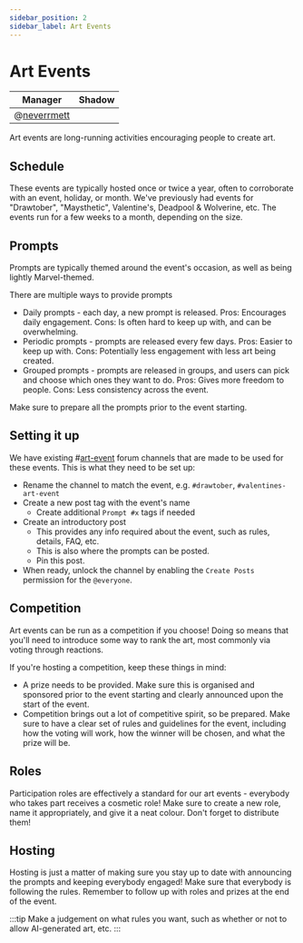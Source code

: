 ```yaml
---
sidebar_position: 2
sidebar_label: Art Events
---
```


# Art Events

| Manager                           | Shadow |
| --------------------------------- | ------ |
| @[neverrmett](734640971232444486) |        |

Art events are long-running activities encouraging people to create art.

## Schedule

These events are typically hosted once or twice a year, often to corroborate with an event, holiday, or month. We've previously had events for "Drawtober", "Maysthetic", Valentine's, Deadpool & Wolverine, etc. The events run for a few weeks to a month, depending on the size.

## Prompts

Prompts are typically themed around the event's occasion, as well as being lightly Marvel-themed.

There are multiple ways to provide prompts

- Daily prompts - each day, a new prompt is released. Pros: Encourages daily engagement. Cons: Is often hard to keep up with, and can be overwhelming.
- Periodic prompts - prompts are released every few days. Pros: Easier to keep up with. Cons: Potentially less engagement with less art being created.
- Grouped prompts - prompts are released in groups, and users can pick and choose which ones they want to do. Pros: Gives more freedom to people. Cons: Less consistency across the event.

Make sure to prepare all the prompts prior to the event starting.

## Setting it up

We have existing #[art-event](1204608353859276871) forum channels that are made to be used for these events. This is what they need to be set up:

- Rename the channel to match the event, e.g. `#drawtober`, `#valentines-art-event`
- Create a new post tag with the event's name
  - Create additional `Prompt #x` tags if needed
- Create an introductory post
  - This provides any info required about the event, such as rules, details, FAQ, etc.
  - This is also where the prompts can be posted.
  - Pin this post.
- When ready, unlock the channel by enabling the `Create Posts` permission for the `@everyone`.

## Competition

Art events can be run as a competition if you choose! Doing so means that you'll need to introduce some way to rank the art, most commonly via voting through reactions.

If you're hosting a competition, keep these things in mind:

- A prize needs to be provided. Make sure this is organised and sponsored prior to the event starting and clearly announced upon the start of the event.
- Competition brings out a lot of competitive spirit, so be prepared. Make sure to have a clear set of rules and guidelines for the event, including how the voting will work, how the winner will be chosen, and what the prize will be.

## Roles

Participation roles are effectively a standard for our art events - everybody who takes part receives a cosmetic role! Make sure to create a new role, name it appropriately, and give it a neat colour. Don't forget to distribute them!

## Hosting

Hosting is just a matter of making sure you stay up to date with announcing the prompts and keeping everybody engaged! Make sure that everybody is following the rules. Remember to follow up with roles and prizes at the end of the event.

:::tip
Make a judgement on what rules you want, such as whether or not to allow AI-generated art, etc.
:::
